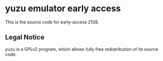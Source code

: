 yuzu emulator early access
=============

This is the source code for early-access 2108.

## Legal Notice

yuzu is a GPLv2 program, which allows fully free redistribution of its source code.
